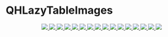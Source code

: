 # QHLazyTableImages
<p align="center">
    <a href="https://travis-ci.org/catcups/QHLazyTableImages">
        <img src="https://travis-ci.org/catcups/QHLazyTableImages.svg?branch=master&style=flat-square&logo=appveyor">
    </a>
    <a href="https://codecov.io/gh/catcups/QHLazyTableImages">
        <img src="https://codecov.io/gh/catcups/QHLazyTableImages/branch/master/graph/badge.svg">
    </a>
    <a href="https://catcups.github.io/QHLazyTableImages/">
        <img src="https://catcups.github.io/QHLazyTableImages/badge.svg">
    </a>
    <a href="https://github.com/Carthage/Carthage/">
        <img src="https://img.shields.io/badge/Carthage-compatible-4BC51D.svg?style=flat">
    </a>
    <a href="https://swift.org/package-manager/">
        <img src="https://img.shields.io/badge/SPM-ready-orange.svg">
    </a>
    <a href="http://cocoapods.org/pods/QHLazyTableImages">
        <img src="https://img.shields.io/cocoapods/v/QHLazyTableImages.svg?style=flat">
    </a>
    <a href="http://cocoapods.org/pods/QHLazyTableImages">
        <img src="https://img.shields.io/cocoapods/p/QHLazyTableImages.svg?style=flat">
    </a>
    <a href="https://github.com/apple/swift">
        <img src="https://img.shields.io/badge/language-swift-orange.svg">
    </a>
    <a href="https://codebeat.co/projects/github-com-efprefix-efqrcode-master">
        <img src="https://codebeat.co/badges/c2ae977c-157a-4cb7-a476-76530e7f292b">
    </a>
    <a href="https://raw.githubusercontent.com/catcups/QHLazyTableImages/master/LICENSE">
        <img src="https://img.shields.io/cocoapods/l/QHLazyTableImages.svg?style=flat">
    </a>
    <a href="https://gitter.im/QHLazyTableImages/Lobby">
        <img src="https://img.shields.io/gitter/room/QHLazyTableImages/EFQRCode.svg">
    </a>
    <a href="#backers" alt="sponsors on Open Collective">
        <img src="https://opencollective.com/QHLazyTableImages/backers/badge.svg" />
    </a>
    <a href="#sponsors" alt="Sponsors on Open Collective">
        <img src="https://opencollective.com/QHLazyTableImages/sponsors/badge.svg" />
    </a>
    <a href="https://twitter.com/">
        <img src="https://img.shields.io/badge/twitter-@-blue.svg?style=flat">
    </a>
    <a href="http://weibo.com/x">
        <img src="https://img.shields.io/badge/weibo-@x-red.svg?style=flat">
    </a>
    <a href="https://raw.githubusercontent.com/catcups/QHLazyTableImages/assets/icon/MadeWith%3C3.png">
        <img src="https://img.shields.io/badge/made%20with-%3C3-orange.svg">
    </a>
</p>
